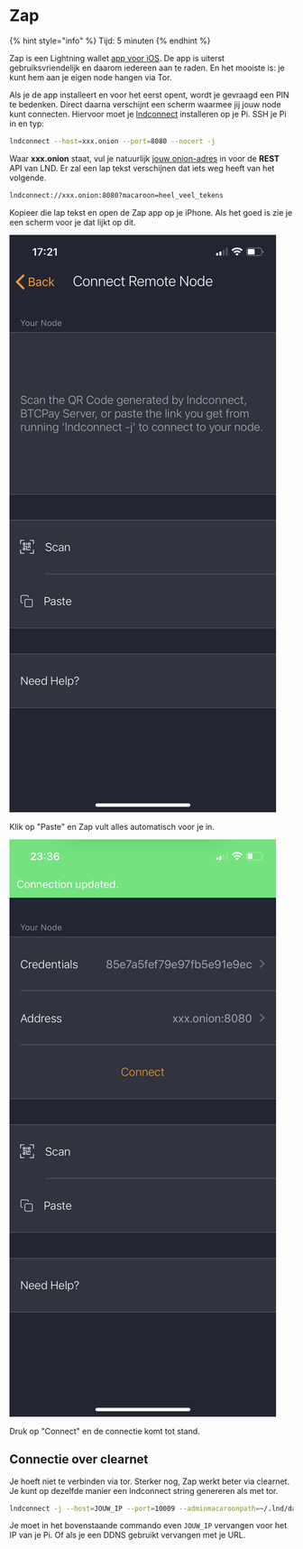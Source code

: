 # Zap

{% hint style="info" %}
Tijd: 5 minuten
{% endhint %}

Zap is een Lightning wallet [app voor iOS](https://apps.apple.com/nl/app/zap-bitcoin-lightning-wallet/id1406311960). De app is uiterst gebruiksvriendelijk en daarom iedereen aan te raden. En het mooiste is: je kunt hem aan je eigen node hangen via Tor.

Als je de app installeert en voor het eerst opent, wordt je gevraagd een PIN te bedenken. Direct daarna verschijnt een scherm waarmee jij jouw node kunt connecten. Hiervoor moet je [lndconnect](https://docs.theroadtonode.com/lightning-extensies/lnd-connect) installeren op je Pi. SSH je Pi in en typ:

```bash
lndconnect --host=xxx.onion --port=8080 --nocert -j
```

Waar **xxx.onion** staat, vul je natuurlijk [jouw onion-adres](https://docs.theroadtonode.com/lightning/tor-aanpassen#onion-adressen) in voor de **REST** API van LND. Er zal een lap tekst verschijnen dat iets weg heeft van het volgende.

```bash
lndconnect://xxx.onion:8080?macaroon=heel_veel_tekens
```

Kopieer die lap tekst en open de Zap app op je iPhone. Als het goed is zie je een scherm voor je dat lijkt op dit.

![Zap app connectie scherm](../.gitbook/assets/img_0163.png)

Klik op "Paste" en Zap vult alles automatisch voor je in.

![Alles wordt automatisch ingevuld](../.gitbook/assets/img_4ea8cbfa09b2-1.jpeg)

Druk op "Connect" en de connectie komt tot stand.

## Connectie over clearnet

Je hoeft niet te verbinden via tor. Sterker nog, Zap werkt beter via clearnet. Je kunt op dezelfde manier een lndconnect string genereren als met tor.

```bash
lndconnect -j --host=JOUW_IP --port=10009 --adminmacaroonpath=~/.lnd/data/chain/bitcoin/mainnet/admin.macaroon --tlscertpath=~/.lnd/tls.cert
```

Je moet in het bovenstaande commando even `JOUW_IP` vervangen voor het IP van je Pi. Of als je een DDNS gebruikt vervangen met je URL.
